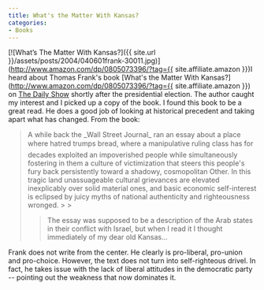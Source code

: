 ```yaml
---
title: What's the Matter With Kansas?
categories:
- Books
---
```


[![What’s The Matter With Kansas?]({{ site.url }}/assets/posts/2004/040601frank-30011.jpg)](http://www.amazon.com/dp/0805073396/?tag={{ site.affiliate.amazon }})I heard about Thomas Frank's book [What's the Matter With Kansas?](http://www.amazon.com/dp/0805073396/?tag={{ site.affiliate.amazon }}) on [The Daily Show](http://www.comedycentral.com/tv_shows/thedailyshowwithjonstewart/) shortly after the presidential election. The author caught my interest and I picked up a copy of the book. I found this book to be a great read. He does a good job of looking at historical precedent and taking apart what has changed.
From the book:

<blockquote>A while back the _Wall Street Journal_ ran an essay about a place where hatred trumps bread, where a manipulative ruling class has for decades exploited an impoverished people while simultaneously fostering in them a culture of victimization that steers this people's fury back persistently toward a shadowy, cosmopolitan Other. In this tragic land unassuageable cultural grievances are elevated inexplicably over solid material ones, and basic economic self-interest is eclipsed by juicy myths of national authenticity and righteousness wronged.
> 
> 

> 
> The essay was supposed to be a description of the Arab states in their conflict with Israel, but when I read it I thought immediately of my dear old Kansas...

> 
> </blockquote>

Frank does not write from the center. He clearly is pro-liberal, pro-union and pro-choice. However, the text does not turn into self-righteous drivel. In fact, he takes issue with the lack of liberal attitudes in the democratic party -- pointing out the weakness that now dominates it.
